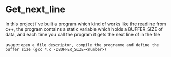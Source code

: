 # Get_next_line

In this project i've built a program which kind of works like the readline from c++, the program contains a static variable which holds a BUFFER_SIZE of data, and each time you call the program it gets the next line of in the file

usage: `open a file descriptor, compile the programme and define the buffer size (gcc *.c -DBUFFER_SIZE=<number>)`
